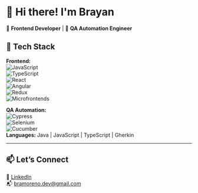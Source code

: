 # 👋 Hi there! I'm Brayan

🎯 **Frontend Developer** | 🧪 **QA Automation Engineer**

## 🧰 Tech Stack

**Frontend:**  
![JavaScript](https://img.shields.io/badge/JavaScript-F7DF1E?style=for-the-badge&logo=javascript&logoColor=black)  
![TypeScript](https://img.shields.io/badge/TypeScript-007ACC?style=for-the-badge&logo=typescript&logoColor=white)  
![React](https://img.shields.io/badge/React-20232A?style=for-the-badge&logo=react&logoColor=61DAFB)  
![Angular](https://img.shields.io/badge/Angular-DD0031?style=for-the-badge&logo=angular&logoColor=white)  
![Redux](https://img.shields.io/badge/Redux-593D88?style=for-the-badge&logo=redux&logoColor=white)  
![Microfrontends](https://img.shields.io/badge/Microfrontend-4B32C3?style=for-the-badge&logo=webcomponents.org&logoColor=white)

**QA Automation:**  
![Cypress](https://img.shields.io/badge/Cypress-17202C?style=for-the-badge&logo=cypress&logoColor=white)  
![Selenium](https://img.shields.io/badge/Selenium-43B02A?style=for-the-badge&logo=selenium&logoColor=white)  
![Cucumber](https://img.shields.io/badge/Cucumber-23D96C?style=for-the-badge&logo=cucumber&logoColor=white)  
**Languages:** Java | JavaScript | TypeScript | Gherkin

---

## 📫 Let’s Connect

💼 [LinkedIn](https://www.linkedin.com)  
📬 bramoreno.dev@gmail.com
